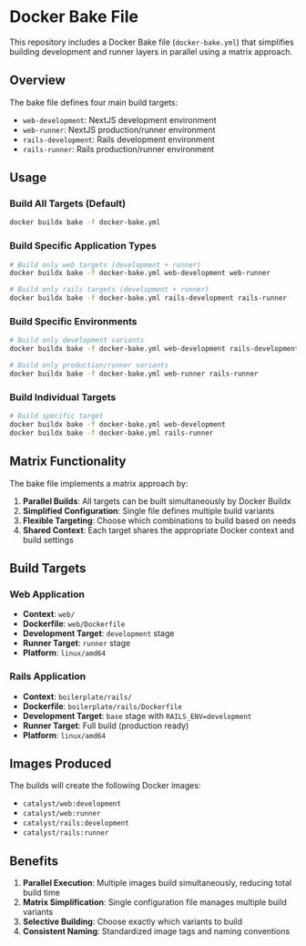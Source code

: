 # Docker Bake File

This repository includes a Docker Bake file (`docker-bake.yml`) that simplifies building development and runner layers in parallel using a matrix approach.

## Overview

The bake file defines four main build targets:
- `web-development`: NextJS development environment
- `web-runner`: NextJS production/runner environment  
- `rails-development`: Rails development environment
- `rails-runner`: Rails production/runner environment

## Usage

### Build All Targets (Default)
```bash
docker buildx bake -f docker-bake.yml
```

### Build Specific Application Types
```bash
# Build only web targets (development + runner)
docker buildx bake -f docker-bake.yml web-development web-runner

# Build only rails targets (development + runner)  
docker buildx bake -f docker-bake.yml rails-development rails-runner
```

### Build Specific Environments
```bash
# Build only development variants
docker buildx bake -f docker-bake.yml web-development rails-development

# Build only production/runner variants
docker buildx bake -f docker-bake.yml web-runner rails-runner
```

### Build Individual Targets
```bash
# Build specific target
docker buildx bake -f docker-bake.yml web-development
docker buildx bake -f docker-bake.yml rails-runner
```

## Matrix Functionality

The bake file implements a matrix approach by:

1. **Parallel Builds**: All targets can be built simultaneously by Docker Buildx
2. **Simplified Configuration**: Single file defines multiple build variants
3. **Flexible Targeting**: Choose which combinations to build based on needs
4. **Shared Context**: Each target shares the appropriate Docker context and build settings

## Build Targets

### Web Application
- **Context**: `web/`
- **Dockerfile**: `web/Dockerfile`
- **Development Target**: `development` stage
- **Runner Target**: `runner` stage
- **Platform**: `linux/amd64`

### Rails Application  
- **Context**: `boilerplate/rails/`
- **Dockerfile**: `boilerplate/rails/Dockerfile`
- **Development Target**: `base` stage with `RAILS_ENV=development`
- **Runner Target**: Full build (production ready)
- **Platform**: `linux/amd64`

## Images Produced

The builds will create the following Docker images:
- `catalyst/web:development`
- `catalyst/web:runner`
- `catalyst/rails:development`  
- `catalyst/rails:runner`

## Benefits

1. **Parallel Execution**: Multiple images build simultaneously, reducing total build time
2. **Matrix Simplification**: Single configuration file manages multiple build variants
3. **Selective Building**: Choose exactly which variants to build
4. **Consistent Naming**: Standardized image tags and naming conventions